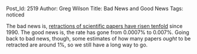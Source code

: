 Post_Id: 2519
Author: Greg Wilson
Title: Bad News and Good News
Tags: noticed

<p>The bad news is, <a href="http://blogs.nature.com/news/thegreatbeyond/2009/08/retractions_rising.html">retractions of scientific papers have risen tenfold</a> since 1990. The good news is, the rate has gone from 0.0007% to 0.007%. Going back to bad news, though, some estimates of how many papers <em>ought</em> to be retracted are around 1%, so we still have a long way to go.</p>
